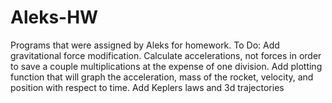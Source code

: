 # Aleks-HW
Programs that were assigned by Aleks for homework.
To Do:
        Add gravitational force modification. Calculate accelerations, not forces in order to save a couple multiplications at the expense of one division.
Add plotting function that will graph the acceleration, mass of the rocket, velocity, and position with respect to time.
Add Keplers laws and 3d trajectories

